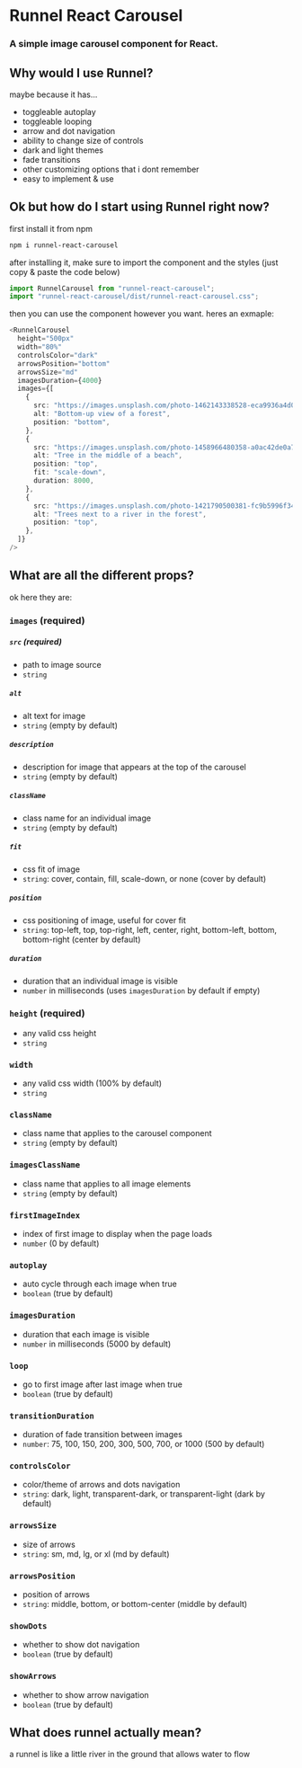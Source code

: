 # Runnel React Carousel

### A simple image carousel component for React.

## Why would I use Runnel?

maybe because it has...

- toggleable autoplay
- toggleable looping
- arrow and dot navigation
- ability to change size of controls
- dark and light themes
- fade transitions
- other customizing options that i dont remember
- easy to implement & use

## Ok but how do I start using Runnel right now?

first install it from npm

```bash
npm i runnel-react-carousel
```

after installing it, make sure to import the component and the styles (just copy & paste the code below)

```ts
import RunnelCarousel from "runnel-react-carousel";
import "runnel-react-carousel/dist/runnel-react-carousel.css";
```

then you can use the component however you want. heres an exmaple:

```ts
<RunnelCarousel
  height="500px"
  width="80%"
  controlsColor="dark"
  arrowsPosition="bottom"
  arrowsSize="md"
  imagesDuration={4000}
  images={[
    {
      src: "https://images.unsplash.com/photo-1462143338528-eca9936a4d09?q=80&w=2670&auto=format&fit=crop&ixlib=rb-4.1.0&ixid=M3wxMjA3fDB8MHxwaG90by1wYWdlfHx8fGVufDB8fHx8fA%3D%3D",
      alt: "Bottom-up view of a forest",
      position: "bottom",
    },
    {
      src: "https://images.unsplash.com/photo-1458966480358-a0ac42de0a7a?q=80&w=2670&auto=format&fit=crop&ixlib=rb-4.1.0&ixid=M3wxMjA3fDB8MHxwaG90by1wYWdlfHx8fGVufDB8fHx8fA%3D%3D",
      alt: "Tree in the middle of a beach",
      position: "top",
      fit: "scale-down",
      duration: 8000,
    },
    {
      src: "https://images.unsplash.com/photo-1421790500381-fc9b5996f343?q=80&w=1287&auto=format&fit=crop&ixlib=rb-4.1.0&ixid=M3wxMjA3fDB8MHxwaG90by1wYWdlfHx8fGVufDB8fHx8fA%3D%3D",
      alt: "Trees next to a river in the forest",
      position: "top",
    },
  ]}
/>
```

## What are all the different props?

ok here they are:

### `images` (required)

##### `src` (required)

- path to image source
- `string`

##### `alt`

- alt text for image
- `string` (empty by default)

##### `description`

- description for image that appears at the top of the carousel
- `string` (empty by default)

##### `className`

- class name for an individual image
- `string` (empty by default)

##### `fit`

- css fit of image
- `string`: cover, contain, fill, scale-down, or none (cover by default)

##### `position`

- css positioning of image, useful for cover fit
- `string`: top-left, top, top-right, left, center, right, bottom-left, bottom, bottom-right (center by default)

##### `duration`

- duration that an individual image is visible
- `number` in milliseconds (uses `imagesDuration` by default if empty)

### `height` (required)

- any valid css height
- `string`

### `width`

- any valid css width (100% by default)
- `string`

### `className`

- class name that applies to the carousel component
- `string` (empty by default)

### `imagesClassName`

- class name that applies to all image elements
- `string` (empty by default)

### `firstImageIndex`

- index of first image to display when the page loads
- `number` (0 by default)

### `autoplay`

- auto cycle through each image when true
- `boolean` (true by default)

### `imagesDuration`

- duration that each image is visible
- `number` in milliseconds (5000 by default)

### `loop`

- go to first image after last image when true
- `boolean` (true by default)

### `transitionDuration`

- duration of fade transition between images
- `number`: 75, 100, 150, 200, 300, 500, 700, or 1000 (500 by default)

### `controlsColor`

- color/theme of arrows and dots navigation
- `string`: dark, light, transparent-dark, or transparent-light (dark by default)

### `arrowsSize`

- size of arrows
- `string`: sm, md, lg, or xl (md by default)

### `arrowsPosition`

- position of arrows
- `string`: middle, bottom, or bottom-center (middle by default)

### `showDots`

- whether to show dot navigation
- `boolean` (true by default)

### `showArrows`

- whether to show arrow navigation
- `boolean` (true by default)

## What does runnel actually mean?

a runnel is like a little river in the ground that allows water to flow
